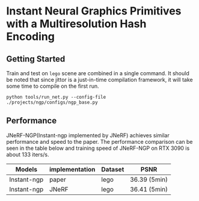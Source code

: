 # Instant Neural Graphics Primitives with a Multiresolution Hash Encoding

## Getting Started

Train and test on `lego` scene are combined in a single command. It should be noted that since jittor is a just-in-time compilation framework, it will take some time to compile on the first run.
```shell
python tools/run_net.py --config-file ./projects/ngp/configs/ngp_base.py
```

## Performance

JNeRF-NGP(Instant-ngp implemented by JNeRF) achieves similar performance and speed to the paper. The performance comparison can be seen in the table below and training speed of JNeRF-NGP on RTX 3090 is about 133 iters/s. 


|    Models     |    implementation      | Dataset | PSNR |
|----|---|---|---|
| Instant-ngp | paper | lego | 36.39 (5min) |
| Instant-ngp | JNeRF | lego | 36.41 (5min) |